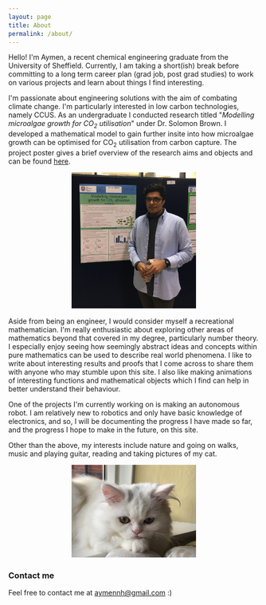 ```yaml
---
layout: page
title: About
permalink: /about/
---
```


Hello! I'm Aymen, a recent chemical engineering graduate from the University of
Sheffield. Currently, I am taking a short(ish) break before committing to a long
term career plan (grad job, post grad studies) to work on various projects and
learn about things I find interesting.

I'm passionate about engineering solutions with the aim of combating climate
change. I'm particularly interested in low carbon technologies, namely CCUS. As
an undergraduate I conducted research titled "<i>Modelling microalgae growth for
CO<sub>2</sub> utilisation</i>" under Dr. Solomon Brown. I developed a
mathematical model to gain further insite into how microalgae growth can be
optimised for CO<sub>2</sub> utilisation from carbon capture. The project poster
gives a brief overview of the research aims and objects and can be found <a
href="https://raw.githubusercontent.com/aymenhafeez/aymenhafeez.github.io/master/images/poster.png">here</a>.

<center>
<a><img src="https://raw.githubusercontent.com/aymenhafeez/aymenhafeez.github.io/master/images/poster-pres.jpg" class="center" width="250"></a>
</center>

Aside from being an engineer, I would consider myself a recreational
mathematician. I'm really enthusiastic about exploring other areas of
mathematics beyond that covered in my degree, particularly number theory. I
especially enjoy seeing how seemingly abstract ideas and concepts within pure
mathematics can be used to describe real world phenomena. I like to write about
interesting results and proofs that I come across to share them with anyone who
may stumble upon this site. I also like making animations of interesting
functions and mathematical objects which I find can help in better understand
their behaviour. 

One of the projects I'm currently working on is making an autonomous robot. I
am relatively new to robotics and only have basic knowledge of electronics, and
so, I will be documenting the progress I have made so far, and the progress I
hope to make in the future, on this site.

Other than the above, my interests include nature and going on walks, music and
playing guitar, reading and taking pictures of my cat.

<center>
<a><img src="https://raw.githubusercontent.com/aymenhafeez/aymenhafeez.github.io/master/images/cat.jpeg" width="250"></a>
</center>

### Contact me

Feel free to contact me at [aymennh@gmail.com](mailto:aymennh@gmail.com) :)
